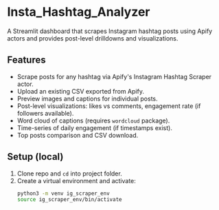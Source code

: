 # Insta_Hashtag_Analyzer

A Streamlit dashboard that scrapes Instagram hashtag posts using Apify actors and provides post-level drilldowns and visualizations.

## Features
- Scrape posts for any hashtag via Apify's Instagram Hashtag Scraper actor.
- Upload an existing CSV exported from Apify.
- Preview images and captions for individual posts.
- Post-level visualizations: likes vs comments, engagement rate (if followers available).
- Word cloud of captions (requires `wordcloud` package).
- Time-series of daily engagement (if timestamps exist).
- Top posts comparison and CSV download.

## Setup (local)
1. Clone repo and `cd` into project folder.
2. Create a virtual environment and activate:
   ```bash
   python3 -m venv ig_scraper_env
   source ig_scraper_env/bin/activate

